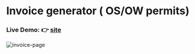 # Invoice generator ( OS/OW permits)
### Live Demo: 👉 [site](https://imc-invoice-generator.netlify.app/)
![invoice-page](https://user-images.githubusercontent.com/68517175/197427996-19cdb375-72fa-454f-b3b3-4532af7d7e39.jpg)
